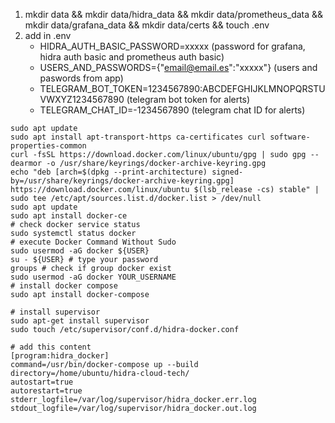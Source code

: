 1. mkdir data && mkdir data/hidra_data && mkdir data/prometheus_data && mkdir data/grafana_data && mkdir data/certs && touch .env
2. add in .env 
    - HIDRA_AUTH_BASIC_PASSWORD=xxxxx (password for grafana, hidra auth basic and prometheus auth basic)
    - USERS_AND_PASSWORDS={"email@email.es":"xxxxx"} (users and paswords from app)
    - TELEGRAM_BOT_TOKEN=1234567890:ABCDEFGHIJKLMNOPQRSTUVWXYZ1234567890 (telegram bot token for alerts)
    - TELEGRAM_CHAT_ID=-1234567890 (telegram chat ID for alerts)

```
sudo apt update
sudo apt install apt-transport-https ca-certificates curl software-properties-common
curl -fsSL https://download.docker.com/linux/ubuntu/gpg | sudo gpg --dearmor -o /usr/share/keyrings/docker-archive-keyring.gpg
echo "deb [arch=$(dpkg --print-architecture) signed-by=/usr/share/keyrings/docker-archive-keyring.gpg] https://download.docker.com/linux/ubuntu $(lsb_release -cs) stable" | sudo tee /etc/apt/sources.list.d/docker.list > /dev/null
sudo apt update
sudo apt install docker-ce
# check docker service status
sudo systemctl status docker
# execute Docker Command Without Sudo
sudo usermod -aG docker ${USER}
su - ${USER} # type your password
groups # check if group docker exist
sudo usermod -aG docker YOUR_USERNAME
# install docker compose
sudo apt install docker-compose

# install supervisor
sudo apt-get install supervisor
sudo touch /etc/supervisor/conf.d/hidra-docker.conf

# add this content
[program:hidra_docker]
command=/usr/bin/docker-compose up --build
directory=/home/ubuntu/hidra-cloud-tech/
autostart=true
autorestart=true
stderr_logfile=/var/log/supervisor/hidra_docker.err.log
stdout_logfile=/var/log/supervisor/hidra_docker.out.log

```